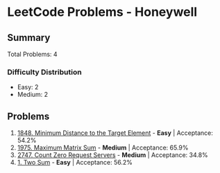 # LeetCode Problems - Honeywell

## Summary
Total Problems: 4

### Difficulty Distribution

- Easy: 2
- Medium: 2

## Problems

1. [1848. Minimum Distance to the Target Element](https://leetcode.com/problems/minimum-distance-to-the-target-element/) - **Easy** | Acceptance: 54.2%
2. [1975. Maximum Matrix Sum](https://leetcode.com/problems/maximum-matrix-sum/) - **Medium** | Acceptance: 65.9%
3. [2747. Count Zero Request Servers](https://leetcode.com/problems/count-zero-request-servers/) - **Medium** | Acceptance: 34.8%
4. [1. Two Sum](https://leetcode.com/problems/two-sum/) - **Easy** | Acceptance: 56.2%